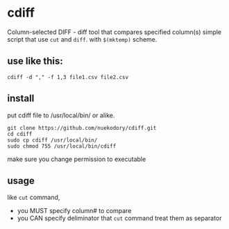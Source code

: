 # cdiff
Column-selected DIFF - diff tool that compares specified column(s)
simple script that use `cut` and `diff`. with `$(mktemp)` scheme.

## use like this:
`cdiff -d "," -f 1,3 file1.csv file2.csv`

## install
put cdiff file to /usr/local/bin/ or alike.
```
git clone https://github.com/nuekodory/cdiff.git
cd cdiff
sudo cp cdiff /usr/local/bin/
sudo chmod 755 /usr/local/bin/cdiff
```
make sure you change permission to executable

## usage

like `cut` command,
 - you MUST specify column# to compare
 - you CAN specify deliminator that `cut` command treat them as separator
 
